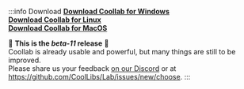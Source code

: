 :::info Download
[**Download Coollab for Windows**](/Coollab-Windows.exe)<br/>
[**Download Coollab for Linux**](/Coollab-Linux.sh)<br/>
[**Download Coollab for MacOS**](/Coollab-Mac.dmg)

🌱 **This is the _beta-11_ release** 🌱<br/>
Coollab is already usable and powerful, but many things are still to be improved.<br/>
Please share us your feedback [on our Discord](https://discord.gg/QEjqnEy4aT) or at https://github.com/CoolLibs/Lab/issues/new/choose.
:::